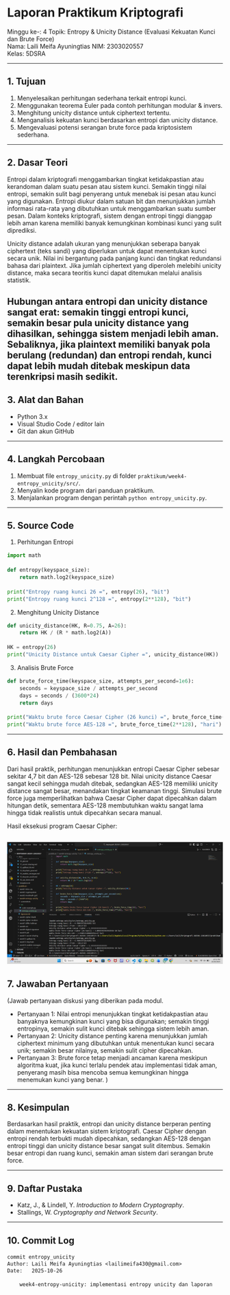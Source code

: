 # Laporan Praktikum Kriptografi
Minggu ke-: 4 
Topik: Entropy & Unicity Distance (Evaluasi Kekuatan Kunci dan Brute Force)  
Nama: Laili Meifa Ayuningtias 
NIM: 2303020557  
Kelas: 5DSRA  

---

## 1. Tujuan
1. Menyelesaikan perhitungan sederhana terkait entropi kunci.
2. Menggunakan teorema Euler pada contoh perhitungan modular & invers.
3. Menghitung unicity distance untuk ciphertext tertentu.
4. Menganalisis kekuatan kunci berdasarkan entropi dan unicity distance.
5. Mengevaluasi potensi serangan brute force pada kriptosistem sederhana.
---

## 2. Dasar Teori
Entropi dalam kriptografi menggambarkan tingkat ketidakpastian atau kerandoman dalam suatu pesan atau sistem kunci. Semakin tinggi nilai entropi, semakin sulit bagi penyerang untuk menebak isi pesan atau kunci yang digunakan. Entropi diukur dalam satuan bit dan menunjukkan jumlah informasi rata-rata yang dibutuhkan untuk menggambarkan suatu sumber pesan. Dalam konteks kriptografi, sistem dengan entropi tinggi dianggap lebih aman karena memiliki banyak kemungkinan kombinasi kunci yang sulit diprediksi.

Unicity distance adalah ukuran yang menunjukkan seberapa banyak ciphertext (teks sandi) yang diperlukan untuk dapat menentukan kunci secara unik. Nilai ini bergantung pada panjang kunci dan tingkat redundansi bahasa dari plaintext. Jika jumlah ciphertext yang diperoleh melebihi unicity distance, maka secara teoritis kunci dapat ditemukan melalui analisis statistik.

Hubungan antara entropi dan unicity distance sangat erat: semakin tinggi entropi kunci, semakin besar pula unicity distance yang dihasilkan, sehingga sistem menjadi lebih aman. Sebaliknya, jika plaintext memiliki banyak pola berulang (redundan) dan entropi rendah, kunci dapat lebih mudah ditebak meskipun data terenkripsi masih sedikit.
---

## 3. Alat dan Bahan
- Python 3.x  
- Visual Studio Code / editor lain  
- Git dan akun GitHub  

---

## 4. Langkah Percobaan
1. Membuat file `entropy_unicity.py` di folder `praktikum/week4-entropy_unicity/src/`.
2. Menyalin kode program dari panduan praktikum.
3. Menjalankan program dengan perintah `python entropy_unicity.py`.

---

## 5. Source Code

1. Perhitungan Entropi
```python
import math

def entropy(keyspace_size):
    return math.log2(keyspace_size)

print("Entropy ruang kunci 26 =", entropy(26), "bit")
print("Entropy ruang kunci 2^128 =", entropy(2**128), "bit")
```
2. Menghitung Unicity Distance
```python
def unicity_distance(HK, R=0.75, A=26):
    return HK / (R * math.log2(A))

HK = entropy(26)
print("Unicity Distance untuk Caesar Cipher =", unicity_distance(HK))
```
3. Analisis Brute Force
```python
def brute_force_time(keyspace_size, attempts_per_second=1e6):
    seconds = keyspace_size / attempts_per_second
    days = seconds / (3600*24)
    return days

print("Waktu brute force Caesar Cipher (26 kunci) =", brute_force_time(26), "hari")
print("Waktu brute force AES-128 =", brute_force_time(2**128), "hari")
```
---

## 6. Hasil dan Pembahasan
Dari hasil praktik, perhitungan menunjukkan entropi Caesar Cipher sebesar sekitar 4,7 bit dan AES-128 sebesar 128 bit. Nilai unicity distance Caesar sangat kecil sehingga mudah ditebak, sedangkan AES-128 memiliki unicity distance sangat besar, menandakan tingkat keamanan tinggi. Simulasi brute force juga memperlihatkan bahwa Caesar Cipher dapat dipecahkan dalam hitungan detik, sementara AES-128 membutuhkan waktu sangat lama hingga tidak realistis untuk dipecahkan secara manual.

Hasil eksekusi program Caesar Cipher:

![Hasil Eksekusi](screenshots/hasil_eksekusi.png)
---

## 7. Jawaban Pertanyaan
(Jawab pertanyaan diskusi yang diberikan pada modul.  
- Pertanyaan 1: Nilai entropi menunjukkan tingkat ketidakpastian atau banyaknya kemungkinan kunci yang bisa digunakan; semakin tinggi entropinya, semakin sulit kunci ditebak sehingga sistem lebih aman. 
- Pertanyaan 2: Unicity distance penting karena menunjukkan jumlah ciphertext minimum yang dibutuhkan untuk menentukan kunci secara unik; semakin besar nilainya, semakin sulit cipher dipecahkan.
- Pertanyaan 3: Brute force tetap menjadi ancaman karena meskipun algoritma kuat, jika kunci terlalu pendek atau implementasi tidak aman, penyerang masih bisa mencoba semua kemungkinan hingga menemukan kunci yang benar.
)
---

## 8. Kesimpulan
Berdasarkan hasil praktik, entropi dan unicity distance berperan penting dalam menentukan kekuatan sistem kriptografi. Caesar Cipher dengan entropi rendah terbukti mudah dipecahkan, sedangkan AES-128 dengan entropi tinggi dan unicity distance besar sangat sulit ditembus. Semakin besar entropi dan ruang kunci, semakin aman sistem dari serangan brute force.

---

## 9. Daftar Pustaka
- Katz, J., & Lindell, Y. *Introduction to Modern Cryptography*.  
- Stallings, W. *Cryptography and Network Security*.  

---

## 10. Commit Log
```
commit entropy_unicity
Author: Laili Meifa Ayuningtias <lailimeifa430@gmail.com>
Date:   2025-10-26

    week4-entropy-unicity: implementasi entropy unicity dan laporan 
```
